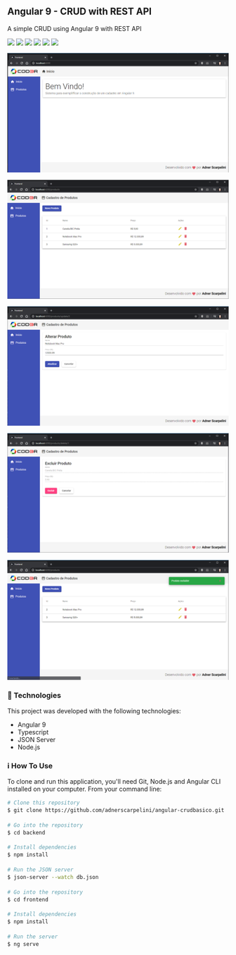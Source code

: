 ## Angular 9 - CRUD with REST API

A simple CRUD using Angular 9 with REST API

![](https://img.shields.io/github/stars/pandao/editor.md.svg) ![](https://img.shields.io/github/forks/pandao/editor.md.svg) ![](https://img.shields.io/github/tag/pandao/editor.md.svg) ![](https://img.shields.io/github/release/pandao/editor.md.svg) ![](https://img.shields.io/github/issues/pandao/editor.md.svg) ![](https://img.shields.io/bower/v/editor.md.svg)

![Dashboard](https://raw.githubusercontent.com/adnerscarpelini/angular-crudbasico/master/ImagensFinal/Screenshot_1.png "Dashboard")

![ProductsList](https://raw.githubusercontent.com/adnerscarpelini/angular-crudbasico/master/ImagensFinal/Screenshot_2.png "ProductsList")

![ProductUpdate](https://raw.githubusercontent.com/adnerscarpelini/angular-crudbasico/master/ImagensFinal/Screenshot_3.png "ProductUpdate")

![ProductDelete](https://raw.githubusercontent.com/adnerscarpelini/angular-crudbasico/master/ImagensFinal/Screenshot_5.png "ProductDelete")

![NotificationPopUp](https://raw.githubusercontent.com/adnerscarpelini/angular-crudbasico/master/ImagensFinal/Screenshot_6.png "NotificationPopUp")

### 🚀 Technologies

This project was developed with the following technologies:
- Angular 9
- Typescript
- JSON Server
- Node.js

### ℹ️ How To Use
To clone and run this application, you'll need Git, Node.js and Angular CLI installed on your computer. From your command line:

```bash
# Clone this repository
$ git clone https://github.com/adnerscarpelini/angular-crudbasico.git

# Go into the repository
$ cd backend

# Install dependencies
$ npm install

# Run the JSON server
$ json-server --watch db.json

# Go into the repository
$ cd frontend

# Install dependencies
$ npm install

# Run the server
$ ng serve
```

